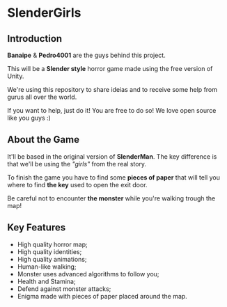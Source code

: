 # SlenderGirls

## Introduction

**Banaipe** & **Pedro4001** are the guys behind this project.

This will be a **Slender style** horror game made using the free version of Unity.

We're using this repository to share ideias and to receive some help from gurus all over the world.

If you want to help, just do it! You are free to do so! We love open source like you guys :)

## About the Game

It'll be based in the original version of **SlenderMan**. The key difference is that we'll be using the *"girls"* from the real story.

To finish the game you have to find some **pieces of paper** that will tell you where to find **the key** used to open the exit door.

Be careful not to encounter **the monster** while you're walking trough the map!

## Key Features

* High quality horror map;
* High quality identities;
* High quality animations;
* Human-like walking;
* Monster uses advanced algorithms to follow you;
* Health and Stamina;
* Defend against monster attacks;
* Enigma made with pieces of paper placed around the map.
